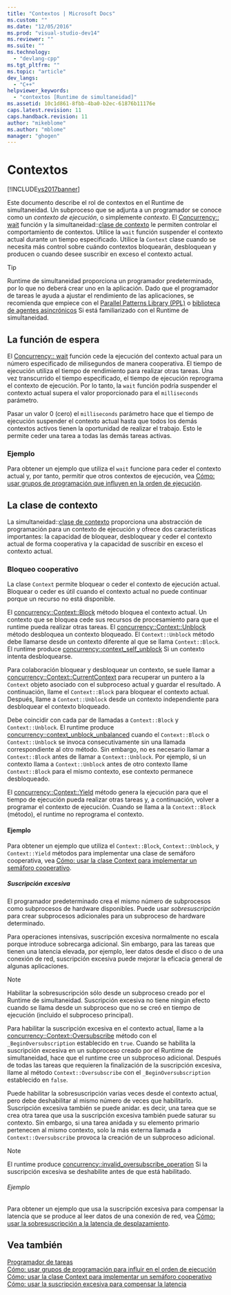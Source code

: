 ```yaml
---
title: "Contextos | Microsoft Docs"
ms.custom: ""
ms.date: "12/05/2016"
ms.prod: "visual-studio-dev14"
ms.reviewer: ""
ms.suite: ""
ms.technology: 
  - "devlang-cpp"
ms.tgt_pltfrm: ""
ms.topic: "article"
dev_langs: 
  - "C++"
helpviewer_keywords: 
  - "contextos [Runtime de simultaneidad]"
ms.assetid: 10c1d861-8fbb-4ba0-b2ec-61876b11176e
caps.latest.revision: 11
caps.handback.revision: 11
author: "mikeblome"
ms.author: "mblome"
manager: "ghogen"
---
```

# Contextos
[!INCLUDE[vs2017banner](../../assembler/inline/includes/vs2017banner.md)]

Este documento describe el rol de contextos en el Runtime de simultaneidad. Un subproceso que se adjunta a un programador se conoce como un *contexto de ejecución*, o simplemente *contexto*. El [Concurrency:: wait](../Topic/wait%20Function.md) función y la simultaneidad::[clase de contexto](../../parallel/concrt/reference/context-class.md) le permiten controlar el comportamiento de contextos. Utilice la `wait` función suspender el contexto actual durante un tiempo especificado. Utilice la `Context` clase cuando se necesita más control sobre cuándo contextos bloquearán, desbloquean y producen o cuando desee suscribir en exceso el contexto actual.  
  
> [!TIP]
>  Runtime de simultaneidad proporciona un programador predeterminado, por lo que no deberá crear uno en la aplicación. Dado que el programador de tareas le ayuda a ajustar el rendimiento de las aplicaciones, se recomienda que empiece con el [Parallel Patterns Library (PPL)](../../parallel/concrt/parallel-patterns-library-ppl.md) o [biblioteca de agentes asincrónicos](../../parallel/concrt/asynchronous-agents-library.md) Si está familiarizado con el Runtime de simultaneidad.  
  
## <a name="the-wait-function"></a>La función de espera  
 El [Concurrency:: wait](../Topic/wait%20Function.md) función cede la ejecución del contexto actual para un número especificado de milisegundos de manera cooperativa. El tiempo de ejecución utiliza el tiempo de rendimiento para realizar otras tareas. Una vez transcurrido el tiempo especificado, el tiempo de ejecución reprograma el contexto de ejecución. Por lo tanto, la `wait` función podría suspender el contexto actual supera el valor proporcionado para el `milliseconds` parámetro.  
  
 Pasar un valor 0 (cero) el `milliseconds` parámetro hace que el tiempo de ejecución suspender el contexto actual hasta que todos los demás contextos activos tienen la oportunidad de realizar el trabajo. Esto le permite ceder una tarea a todas las demás tareas activas.  
  
### <a name="example"></a>Ejemplo  
 Para obtener un ejemplo que utiliza el `wait` funcione para ceder el contexto actual y, por tanto, permitir que otros contextos de ejecución, vea [Cómo: usar grupos de programación que influyen en la orden de ejecución](../../parallel/concrt/how-to-use-schedule-groups-to-influence-order-of-execution.md).  
  
## <a name="the-context-class"></a>La clase de contexto  
 La simultaneidad::[clase de contexto](../../parallel/concrt/reference/context-class.md) proporciona una abstracción de programación para un contexto de ejecución y ofrece dos características importantes: la capacidad de bloquear, desbloquear y ceder el contexto actual de forma cooperativa y la capacidad de suscribir en exceso el contexto actual.  
  
### <a name="cooperative-blocking"></a>Bloqueo cooperativo  
 La clase `Context` permite bloquear o ceder el contexto de ejecución actual. Bloquear o ceder es útil cuando el contexto actual no puede continuar porque un recurso no está disponible.  
  
 El [concurrency::Context::Block](../Topic/Context::Block%20Method.md) método bloquea el contexto actual. Un contexto que se bloquea cede sus recursos de procesamiento para que el runtime pueda realizar otras tareas. El [concurrency::Context::Unblock](../Topic/Context::Unblock%20Method.md) método desbloquea un contexto bloqueado. El `Context::Unblock` método debe llamarse desde un contexto diferente al que se llama `Context::Block`. El runtime produce [concurrency::context_self_unblock](../../parallel/concrt/reference/context-self-unblock-class.md) Si un contexto intenta desbloquearse.  
  
 Para colaboración bloquear y desbloquear un contexto, se suele llamar a [concurrency::Context::CurrentContext](../Topic/Context::CurrentContext%20Method.md) para recuperar un puntero a la `Context` objeto asociado con el subproceso actual y guardar el resultado. A continuación, llame el `Context::Block` para bloquear el contexto actual. Después, llame a `Context::Unblock` desde un contexto independiente para desbloquear el contexto bloqueado.  
  
 Debe coincidir con cada par de llamadas a `Context::Block` y `Context::Unblock`. El runtime produce [concurrency::context_unblock_unbalanced](../../parallel/concrt/reference/context-unblock-unbalanced-class.md) cuando el `Context::Block` o `Context::Unblock` se invoca consecutivamente sin una llamada correspondiente al otro método. Sin embargo, no es necesario llamar a `Context::Block` antes de llamar a `Context::Unblock`. Por ejemplo, si un contexto llama a `Context::Unblock` antes de otro contexto llame `Context::Block` para el mismo contexto, ese contexto permanece desbloqueado.  
  
 El [concurrency::Context::Yield](../Topic/Context::Yield%20Method.md) método genera la ejecución para que el tiempo de ejecución pueda realizar otras tareas y, a continuación, volver a programar el contexto de ejecución. Cuando se llama a la `Context::Block` (método), el runtime no reprograma el contexto.  
  
#### <a name="example"></a>Ejemplo  
 Para obtener un ejemplo que utiliza el `Context::Block`, `Context::Unblock`, y `Context::Yield` métodos para implementar una clase de semáforo cooperativa, vea [Cómo: usar la clase Context para implementar un semáforo cooperativo](../../parallel/concrt/how-to-use-the-context-class-to-implement-a-cooperative-semaphore.md).  
  
##### <a name="oversubscription"></a>Suscripción excesiva  
 El programador predeterminado crea el mismo número de subprocesos como subprocesos de hardware disponibles. Puede usar *sobresuscripción* para crear subprocesos adicionales para un subproceso de hardware determinado.  
  
 Para operaciones intensivas, suscripción excesiva normalmente no escala porque introduce sobrecarga adicional. Sin embargo, para las tareas que tienen una latencia elevada, por ejemplo, leer datos desde el disco o de una conexión de red, suscripción excesiva puede mejorar la eficacia general de algunas aplicaciones.  
  
> [!NOTE]
>  Habilitar la sobresuscripción sólo desde un subproceso creado por el Runtime de simultaneidad. Suscripción excesiva no tiene ningún efecto cuando se llama desde un subproceso que no se creó en tiempo de ejecución (incluido el subproceso principal).  
  
 Para habilitar la suscripción excesiva en el contexto actual, llame a la [concurrency::Context::Oversubscribe](../Topic/Context::Oversubscribe%20Method.md) método con el `_BeginOversubscription` establecido en `true`. Cuando se habilita la suscripción excesiva en un subproceso creado por el Runtime de simultaneidad, hace que el runtime cree un subproceso adicional. Después de todas las tareas que requieren la finalización de la suscripción excesiva, llame al método `Context::Oversubscribe` con el `_BeginOversubscription` establecido en `false`.  
  
 Puede habilitar la sobresuscripción varias veces desde el contexto actual, pero debe deshabilitar al mismo número de veces que habilitarlo. Suscripción excesiva también se puede anidar. es decir, una tarea que se crea otra tarea que usa la suscripción excesiva también puede saturar su contexto. Sin embargo, si una tarea anidada y su elemento primario pertenecen al mismo contexto, solo la más externa llamada a `Context::Oversubscribe` provoca la creación de un subproceso adicional.  
  
> [!NOTE]
>  El runtime produce [concurrency::invalid_oversubscribe_operation](../../parallel/concrt/reference/invalid-oversubscribe-operation-class.md) Si la suscripción excesiva se deshabilite antes de que está habilitado.  
  
###### <a name="example"></a>Ejemplo  
 Para obtener un ejemplo que usa la suscripción excesiva para compensar la latencia que se produce al leer datos de una conexión de red, vea [Cómo: usar la sobresuscripción a la latencia de desplazamiento](../../parallel/concrt/how-to-use-oversubscription-to-offset-latency.md).  
  
## <a name="see-also"></a>Vea también  
 [Programador de tareas](../../parallel/concrt/task-scheduler-concurrency-runtime.md)   
 [Cómo: usar grupos de programación para influir en el orden de ejecución](../../parallel/concrt/how-to-use-schedule-groups-to-influence-order-of-execution.md)   
 [Cómo: usar la clase Context para implementar un semáforo cooperativo](../../parallel/concrt/how-to-use-the-context-class-to-implement-a-cooperative-semaphore.md)   
 [Cómo: usar la suscripción excesiva para compensar la latencia](../../parallel/concrt/how-to-use-oversubscription-to-offset-latency.md)

